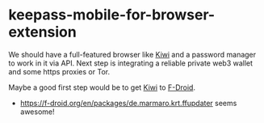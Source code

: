 # keepass-mobile-for-browser-extension
We should have a full-featured browser like [Kiwi](github.com/kiwibrowser/src) and a password manager to work in it via API.  Next step is integrating a reliable private web3 wallet and some https proxies or Tor.

Maybe a good first step would be to get [Kiwi](github.com/kiwibrowser/src) to [F-Droid](https://f-droid.org/en/about/).

* https://f-droid.org/en/packages/de.marmaro.krt.ffupdater seems awesome!
